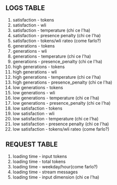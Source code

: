 ## LOGS TABLE

1) satisfaction - tokens
2) satisfaction - wli
3) satisfaction - temperature (chi ce l'ha)
4) satisfaction - presence penalty (chi ce l'ha)
5) satisfaction - tokens/wli rateo (come farlo?)
6) generations - tokens
7) generations - wli
8) generations - temperature (chi ce l'ha)
9) generations - presence_penalty (chi ce l'ha)
10) high generations - tokens
11) high generations - wli
12) high generations - temperature (chi ce l'ha)
13) high generations - presence_penalty (chi ce l'ha)
14) low generations - tokens
15) low generations - wli
16) low generations - temperature (chi ce l'ha)
17) low generations - presence_penalty (chi ce l'ha)
18) low satisfaction - tokens
19) low satisfaction - wli
20) low satisfaction - temperature (chi ce l'ha)
21) low satisfaction - presence penalty (chi ce l'ha)
22) low satisfaction - tokens/wli rateo (come farlo?)

## REQUEST TABLE
1) loading time - input tokens
2) loading time - total tokens
3) loading time - weekday/hour(come farlo?)
4) loading time - stream messages
5) loading time - input dimension (chi ce l'ha)
